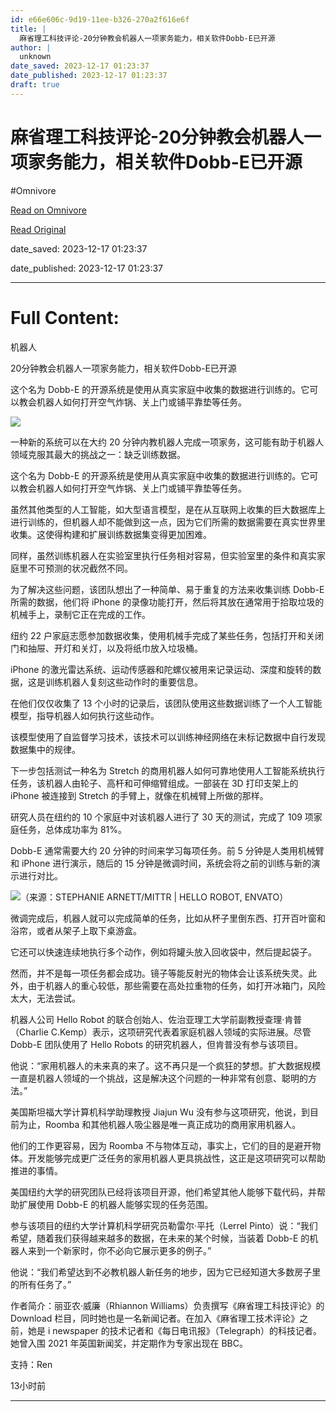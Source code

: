 ```yaml
---
id: e66e606c-9d19-11ee-b326-270a2f616e6f
title: |
  麻省理工科技评论-20分钟教会机器人一项家务能力，相关软件Dobb-E已开源
author: |
  unknown
date_saved: 2023-12-17 01:23:37
date_published: 2023-12-17 01:23:37
draft: true
---
```


# 麻省理工科技评论-20分钟教会机器人一项家务能力，相关软件Dobb-E已开源
#Omnivore

[Read on Omnivore](https://omnivore.app/me/20-dobb-e-18c79711bb0)

[Read Original](https://www.mittrchina.com/news/detail/12772)

date_saved: 2023-12-17 01:23:37

date_published: 2023-12-17 01:23:37

--- 

# Full Content: 

机器人

20分钟教会机器人一项家务能力，相关软件Dobb-E已开源

这个名为 Dobb-E 的开源系统是使用从真实家庭中收集的数据进行训练的。它可以教会机器人如何打开空气炸锅、关上门或铺平靠垫等任务。

![](https://proxy-prod.omnivore-image-cache.app/0x0,sspktNlFi6jgePW5DqrxkvHDr7C1YFw-e34VMcyAQvNM/https://image.deeptechchina.com/article/2023121714220263388.png?imageView2/2/w/504/h/280)

一种新的系统可以在大约 20 分钟内教机器人完成一项家务，这可能有助于机器人领域克服其最大的挑战之一：缺乏训练数据。

这个名为 Dobb-E 的开源系统是使用从真实家庭中收集的数据进行训练的。它可以教会机器人如何打开空气炸锅、关上门或铺平靠垫等任务。

虽然其他类型的人工智能，如大型语言模型，是在从互联网上收集的巨大数据库上进行训练的，但机器人却不能做到这一点，因为它们所需的数据需要在真实世界里收集。这使得构建和扩展训练数据集变得更加困难。

同样，虽然训练机器人在实验室里执行任务相对容易，但实验室里的条件和真实家庭里不可预测的状况截然不同。

为了解决这些问题，该团队想出了一种简单、易于重复的方法来收集训练 Dobb-E 所需的数据，他们将 iPhone 的录像功能打开，然后将其放在通常用于拾取垃圾的机械手上，录制它正在完成的工作。

纽约 22 户家庭志愿参加数据收集，使用机械手完成了某些任务，包括打开和关闭门和抽屉、开灯和关灯，以及将纸巾放入垃圾桶。

iPhone 的激光雷达系统、运动传感器和陀螺仪被用来记录运动、深度和旋转的数据，这是训练机器人复刻这些动作时的重要信息。

在他们仅仅收集了 13 个小时的记录后，该团队使用这些数据训练了一个人工智能模型，指导机器人如何执行这些动作。

该模型使用了自监督学习技术，该技术可以训练神经网络在未标记数据中自行发现数据集中的规律。

下一步包括测试一种名为 Stretch 的商用机器人如何可靠地使用人工智能系统执行任务，该机器人由轮子、高杆和可伸缩臂组成。一部装在 3D 打印支架上的 iPhone 被连接到 Stretch 的手臂上，就像在机械臂上所做的那样。

研究人员在纽约的 10 个家庭中对该机器人进行了 30 天的测试，完成了 109 项家庭任务，总体成功率为 81%。

Dobb-E 通常需要大约 20 分钟的时间来学习每项任务。前 5 分钟是人类用机械臂和 iPhone 进行演示，随后的 15 分钟是微调时间，系统会将之前的训练与新的演示进行对比。

![](https://proxy-prod.omnivore-image-cache.app/0x0,sUAM_GPxUB_c77ydLL2xcm6qX4PlDMwLITsLME9Nk_I0/https://p3-sign.toutiaoimg.com/tos-cn-i-6w9my0ksvp/fd7ebb6b536c4e4daa094098c7e30a7e~tplv-obj.image?lk3s=3de049d8&traceid=202312171421319B4F7FF4FE5D45194FA8&x-expires=2147483647&x-signature=UiyMQ4XUyhuC5ZRITF156ircz20%3D)（来源：STEPHANIE ARNETT/MITTR | HELLO ROBOT, ENVATO）

微调完成后，机器人就可以完成简单的任务，比如从杯子里倒东西、打开百叶窗和浴帘，或者从架子上取下桌游盒。

它还可以快速连续地执行多个动作，例如将罐头放入回收袋中，然后提起袋子。

然而，并不是每一项任务都会成功。镜子等能反射光的物体会让该系统失灵。此外，由于机器人的重心较低，那些需要在高处拉重物的任务，如打开冰箱门，风险太大，无法尝试。

机器人公司 Hello Robot 的联合创始人、佐治亚理工大学前副教授查理·肯普（Charlie C.Kemp）表示，这项研究代表着家庭机器人领域的实际进展。尽管 Dobb-E 团队使用了 Hello Robots 的研究机器人，但肯普没有参与该项目。

他说：“家用机器人的未来真的来了。这不再只是一个疯狂的梦想。扩大数据规模一直是机器人领域的一个挑战，这是解决这个问题的一种非常有创意、聪明的方法。”

美国斯坦福大学计算机科学助理教授 Jiajun Wu 没有参与这项研究，他说，到目前为止，Roomba 和其他机器人吸尘器是唯一真正成功的商用家用机器人。

他们的工作更容易，因为 Roomba 不与物体互动，事实上，它们的目的是避开物体。开发能够完成更广泛任务的家用机器人更具挑战性，这正是这项研究可以帮助推进的事情。

美国纽约大学的研究团队已经将该项目开源，他们希望其他人能够下载代码，并帮助扩展使用 Dobb-E 的机器人能够实现的任务范围。

参与该项目的纽约大学计算机科学研究员勒雷尔·平托（Lerrel Pinto）说：“我们希望，随着我们获得越来越多的数据，在未来的某个时候，当装着 Dobb-E 的机器人来到一个新家时，你不必向它展示更多的例子。”

他说：“我们希望达到不必教机器人新任务的地步，因为它已经知道大多数房子里的所有任务了。”

作者简介：丽亚农·威廉（Rhiannon Williams）负责撰写《麻省理工科技评论》的 Download 栏目，同时她也是一名新闻记者。在加入《麻省理工技术评论》之前，她是 i newspaper 的技术记者和《每日电讯报》（Telegraph）的科技记者。她曾入围 2021 年英国新闻奖，并定期作为专家出现在 BBC。

支持：Ren

13小时前

---

